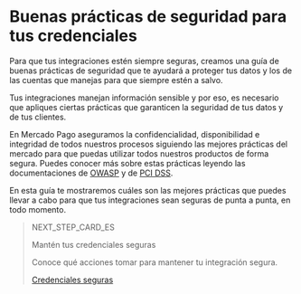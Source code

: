 # Buenas prácticas de seguridad para tus credenciales

Para que tus integraciones estén siempre seguras, creamos una guía de buenas prácticas de seguridad que te ayudará a proteger tus datos y los de las cuentas que manejas para que siempre estén a salvo.

Tus integraciones manejan información sensible y por eso, es necesario que apliques ciertas prácticas que garanticen la seguridad de tus datos y de tus clientes. 

En Mercado Pago aseguramos la confidencialidad, disponibilidad e integridad de todos nuestros procesos siguiendo las mejores prácticas del mercado para que puedas utilizar todos nuestros productos de forma segura. Puedes conocer más sobre estas prácticas leyendo las documentaciones de [OWASP](https://www.mercadopago[FAKER][URL][DOMAIN]/developers/es/guides/security/owasp) y de [PCI DSS](https://www.mercadopago[FAKER][URL][DOMAIN]/developers/es/guides/security/pci).

En esta guía te mostraremos cuáles son las mejores prácticas que puedes llevar a cabo para que tus integraciones sean seguras de punta a punta, en todo momento.

> NEXT_STEP_CARD_ES
>
> Mantén tus credenciales seguras 
>
> Conoce qué acciones tomar para mantener tu integración segura.
>
> [Credenciales seguras](https://www.mercadopago[FAKER][URL][DOMAIN]/developers/es/guides/best-practices/safety-for-your-credentials/safe-credentials)
